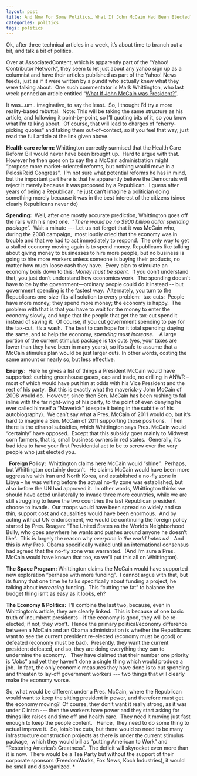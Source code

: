 ```yaml
---
layout: post
title: And Now For Some Politics… What If John McCain Had Been Elected?
categories: politics
tags: politics
---
```


  Ok, after three technical articles in a week, it’s about time to branch out a bit, and talk a bit of politics.

  Over at AssociatedContent, which is apparently part of the “Yahoo! Contributor Network”, they seem to let just about any yahoo sign up as a columnist and have their articles published as part of the Yahoo! News feeds, just as if it were written by a pundit who actually knew what they were talking about.  One such commentator is Mark Whittington, who last week penned an article entitled “[What If John McCain was President?”](http://news.yahoo.com/s/ac/20110316/pl_ac/8074814_what_if_john_mccain_was_president).
  
  It was…um.. imaginative, to say the least.  So, I thought I’d try a more reality-based rebuttal.  Note: This will be taking the same structure as his article, and following it point-by-point, so I’ll quoting bits of it, so you know what I’m talking about.  Of course, that will lead to charges of “cherry-picking quotes” and taking them out-of-context, so if you feel that way, just read the full article at the link given above.
  
  **Health care reform:** Whittington correctly surmised that the Health Care Reform Bill would never have been brought up.  Hard to argue with that.  However he then goes on to say the a McCain administration might “propose more market-oriented reforms, but nothing would move in a Pelosi/Reid Congress”.  I’m not sure what potential reforms he has in mind, but the important part here is that he apparently believe the Democrats will reject it merely because it was proposed by a Republican.  I guess after years of being a Republican, he just can’t imagine a politician doing something merely because it was in the best interest of the citizens (since clearly Republicans never do)
  
  **Spending:**  Well, after one mostly accurate prediction, Whittington goes off the rails with his next one.  “_There would be no $900 billion dollar spending package_”.  Wait a minute --- Let us not forget that it was McCain who, during the 2008 campaign,  most loudly cried that the economy was in trouble and that we had to act immediately to respond.  The _only_ way to get a stalled economy moving again is to spend money. Republicans like talking about giving money to businesses to hire more people, but no business is going to hire more workers unless someone is buying their products, no matter how much loose cash they have.  Every plan to stimulate an economy boils down to this: *Money must be spent.*  If you don’t understand that, you just don’t understand how economies work.  The spending doesn’t have to be by the government—ordinary people could do it instead -- but government spending is the fastest way.  Alternately, you turn to the Republicans one-size-fits-all solution to every problem:  tax-cuts:  People have more money; they spend more money; the economy is happy.  The problem with that is that you have to wait for the money to enter the economy slowly, and hope that the people that get the tax-cut spend it instead of saving it.  Of course, if you cut government spending to pay for the tax-cut, it’s a wash.  The best to can hope for it total spending staying the same, and to help the economy, _spending must increase_.    A large portion of the current stimulus package is tax cuts (yes, your taxes are lower than they have been in many years), so it’s safe to assume that a McCain stimulus plan would be just larger cuts. In other words, costing the same amount or nearly so, but less effective.

  **Energy:**  Here he gives a list of things a President McCain would have supported: curbing greenhouse gases, cap and trade, no drilling in ANWR – most of which would have put him at odds with his Vice President and the rest of his party.  But this is exactly what the maverick-y John McCain of 2008 would do.  However, since then Sen. McCain has been rushing to fall inline with the far right-wing of his party, to the point of even denying he ever called himself a “Maverick” (despite it being in the subtitle of his autobiography).  We can’t say what a Pres. McCain of 2011 would do, but it’s hard to imagine a Sen. McCain of 2011 supporting those positions.   Then there is the ethanol subsidies, which Whittington says Pres. McCain would “certainly” have opposed.  Except that this subsidy goes mainly to Midwest corn farmers, that is, small business owners in red states.  Generally, it’s bad idea to have your first Presidential act to be to screw over the very people who just elected you.

  **Foreign Policy:**  Whittington claims here McCain would “shine”.  Perhaps, but Whittington certainly doesn’t.  He claims McCain would have been more aggressive with Iran and North Korea, and established a no-fly zone in Libya – he was writing before the actual no-fly zone was established, but also before the UN had approved it.  In other words, Whittington thinks we should have acted unilaterally to invade three more countries, while we are still struggling to leave the two countries the last Republican president choose to invade.  Our troops would have been spread so widely and so thin, support cost and causalities would have been enormous.  And by acting without UN endorsement, we would be continuing the foreign policy started by Pres. Reagan: “The United States as the World’s Neighborhood Bully, who goes anywhere he wants and pushes around anyone he doesn’t like”.  This is largely the reason why *everyone in the world hates us*!   And this is why Pres. Obama specifically waited until an international consensus had agreed that the no-fly zone was warranted.  (And I’m sure a Pres. McCain would have known that too, so we’ll put this all on Whittington).

**The Space Program:** Whittington claims the McCain would have supported new exploration “perhaps with more funding”.  I cannot argue with that, but its funny that one time he talks specifically about funding a project, he talking about *increasing* funding.  This “cutting the fat” to balance the budget thing isn’t as easy as it looks, eh?

**The Economy &amp; Politics:**  I’ll combine the last two, because, even in Whittington’s article, they are clearly linked.  This is because of one basic truth of incumbent presidents – if the economy is good, they will be re-elected; if not, they won’t.  Hence the primary political/economy difference between a McCain and an Obama administration is whether the Republicans want to see the current president re-elected (economy must be good) or defeated (economy must be bad).  Presently, they want the current president defeated, and so, they are doing everything they can to undermine the economy.   They have claimed that their number one priority is “Jobs” and yet they haven’t done a single thing which would produce a job.  In fact, the only economic measures they have done is to cut spending and threaten to lay-off government workers --- two things that will clearly make the economy worse. 
 
So, what would be different under a Pres. McCain, where the Republican would want to keep the sitting president in power, and therefore must get the economy moving?  Of course, they don’t want it really strong, as it was under Clinton --- then the workers have power and they start asking for things like raises and time off and health care.  They need it moving just fast enough to keep the people content.   Hence,  they need to do some thing to actual improve it.  So, lots’o’tax cuts, but there would so need to be many infrastructure construction projects as there is under the current stimulus package,  which they would bill as “putting American to Work” and “Restoring America’s Greatness”.  The deficit will skyrocket even more than it is now.  There would be a Tea Party but without the support of their corporate sponsors (FreedomWorks, Fox News, Koch Industries), it would be small and disorganized.
* 